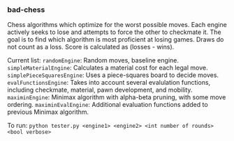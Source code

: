 ### bad-chess
Chess algorithms which optimize for the worst possible moves. Each engine actively seeks to lose and attempts to force the other to checkmate it. The goal is to find which algorithm is most proficient at losing games. Draws do not count as a loss. Score is calculated as (losses - wins).

Current list:
`randomEngine`: Random moves, baseline engine.
`simpleMaterialEngine`: Calculates a material cost for each legal move.
`simplePieceSquaresEngine`: Uses a piece-squares board to decide moves.
`evalFunctionsEngine`: Takes into account several evalulation functions, including checkmate, material, pawn development, and mobility.
`maximinEngine`: Minimax algorithm with alpha-beta pruning, with some move ordering.
`maximinEvalEngine`: Additional evaluation functions added to previous Minimax algorithm.

To run: `python tester.py <engine1> <engine2> <int number of rounds> <bool verbose>`